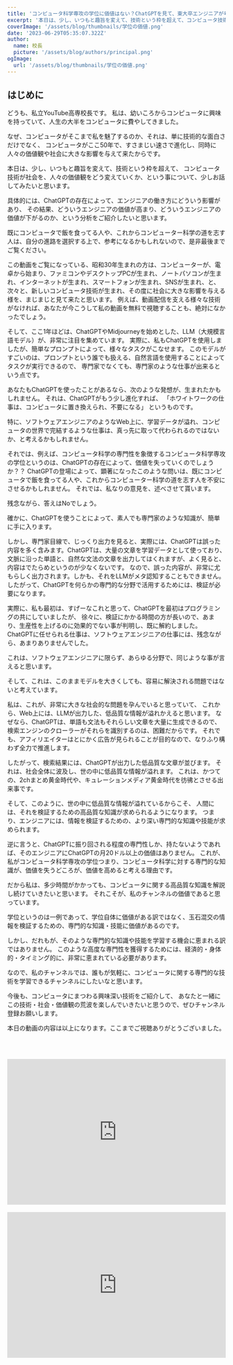 ```yaml
---
title: 'コンピュータ科学専攻の学位に価値はない？ChatGPTを見て、東大卒エンジニアが考えた事'
excerpt: '本日は、少し、いつもと趣旨を変えて、技術という枠を超えて、コンピュータ技術が社会を、人々の価値観をどう変えていくか、という事について、少しお話してみたいと思います。具体的には、ChatGPTの存在によって、エンジニアの働き方にどういう影響があり、その結果、どういうエンジニアの価値が高まり、どういうエンジニアの価値が下がるのか、という分析をご紹介したいと思います。'
coverImage: '/assets/blog/thumbnails/学位の価値.png'
date: '2023-06-29T05:35:07.322Z'
author:
  name: 校長
  picture: '/assets/blog/authors/principal.png'
ogImage:
  url: '/assets/blog/thumbnails/学位の価値.png'
---
```

## はじめに
どうも、私立YouTube高専校長です。
私は、幼いころからコンピュータに興味を持っていて、人生の大半をコンピュータに費やしてきました。

なぜ、コンピュータがそこまで私を魅了するのか、それは、単に技術的な面白さだけでなく、
コンピュータがここ50年で、すさまじい速さで進化し、同時に人々の価値観や社会に大きな影響を与えて来たからです。

本日は、少し、いつもと趣旨を変えて、技術という枠を超えて、
コンピュータ技術が社会を、人々の価値観をどう変えていくか、という事について、少しお話してみたいと思います。

具体的には、ChatGPTの存在によって、エンジニアの働き方にどういう影響があり、
その結果、どういうエンジニアの価値が高まり、どういうエンジニアの価値が下がるのか、という分析をご紹介したいと思います。

既にコンピュータで飯を食ってる人や、これからコンピューター科学の道を志す人は、自分の進路を選択する上で、参考になるかもしれないので、是非最後までご覧ください。

この動画をご覧になっている、昭和30年生まれの方は、コンピューターが、電卓から始まり、ファミコンやデスクトップPCが生まれ、ノートパソコンが生まれ、インターネットが生まれ、スマートフォンが生まれ、SNSが生まれ、と、次々と、新しいコンピュータ技術が生まれ、その度に社会に大きな影響を与える様を、まじまじと見て来たと思います。
例えば、動画配信を支える様々な技術がなければ、あなたが今こうして私の動画を無料で視聴することも、絶対になかったでしょう。

そして、ここ1年ほどは、ChatGPTやMidjourneyを始めとした、LLM（大規模言語モデル）が、非常に注目を集めています。
実際に、私もChatGPTを使用しましたが、簡単なプロンプトによって、様々なタスクがこなせます。
このモデルがすごいのは、プロンプトという誰でも扱える、自然言語を使用することによってタスクが実行できるので、
専門家でなくても、専門家のような仕事が出来るという点です。

あなたもChatGPTを使ったことがあるなら、次のような発想が、生まれたかもしれません。
それは、ChatGPTがもう少し進化すれば、
「ホワイトワークの仕事は、コンピュータに置き換えられ、不要になる」
というものです。

特に、ソフトウェアエンジニアのようなWeb上に、学習データが溢れ、コンピュータの世界で完結するような仕事は、真っ先に取って代わられるのではないか、と考えるかもしれません。

それでは、例えば、コンピュータ科学の専門性を象徴するコンピュータ科学専攻の学位というのは、ChatGPTの存在によって、価値を失っていくのでしょうか？？
ChatGPTの登場によって、顕著になったこのような問いは、既にコンピュータで飯を食ってる人や、これからコンピューター科学の道を志す人を不安にさせるかもしれません。
それでは、私なりの意見を、述べさせて貰います。

残念ながら、答えはNoでしょう。

確かに、ChatGPTを使うことによって、素人でも専門家のような知識が、簡単に手に入ります。

しかし、専門家目線で、じっくり出力を見ると、実際には、ChatGPTは誤った内容を多く含みます。ChatGPTは、大量の文章を学習データとして使っており、文脈に沿った単語と、自然な文法の文章を出力してはくれますが、よく見ると、内容はでたらめというのが少なくないです。
なので、誤った内容が、非常に尤もらしく出力されます。しかも、それをLLMがメタ認知することもできません。
したがって、ChatGPTを何らかの専門的な分野で活用するためには、検証が必要になります。

実際に、私も最初は、すげーなこれと思って、ChatGPTを最初はプログラミングの共にしていましたが、
徐々に、検証にかかる時間の方が長いので、あまり、生産性を上げるのに効果的でない事が判明し、既に解約しました。
ChatGPTに任せられる仕事は、ソフトウェアエンジニアの仕事には、残念ながら、あまりありませんでした。

これは、ソフトウェアエンジニアに限らず、あらゆる分野で、同じような事が言えると思います。

そして、これは、このままモデルを大きくしても、容易に解決される問題ではないと考えています。

私は、これが、非常に大きな社会的な問題を孕んでいると思っていて、
これから、Web上には、LLMが出力した、低品質な情報が溢れかえると思います。
なぜなら、ChatGPTは、単語も文法もそれらしい文章を大量に生成できるので、検索エンジンのクローラーがそれらを識別するのは、困難だからです。
それでも、アフィリエイターはとにかく広告が見られることが目的なので、なりふり構わず全力で推進します。

したがって、検索結果には、ChatGPTが出力した低品質な文章が並びます。
それは、社会全体に波及し、世の中に低品質な情報が溢れます。
これは、かつての、2chまとめ黄金時代や、キュレーションメディア黄金時代を彷彿とさせる出来事です。

そして、このように、世の中に低品質な情報が溢れているからこそ、
人間には、それを検証するための高品質な知識が求められるようになります。
つまり、エンジニアには、情報を検証するための、より深い専門的な知識や技能が求められます。

逆に言うと、ChatGPTに振り回される程度の専門性しか、持たないようであれば、そのエンジニアにChatGPTの月20ドル以上の価値はありません。
これが、私がコンピュータ科学専攻の学位つまり、コンピュータ科学に対する専門的な知識が、価値を失うどころが、価値を高めると考える理由です。

だから私は、多少時間がかかっても、コンピュータに関する高品質な知識を解説し続けていきたいと思います。
それこそが、私のチャンネルの価値であると思っています。

学位というのは一例であって、学位自体に価値がある訳ではなく、玉石混交の情報を検証するための、専門的な知識・技能に価値があるのです。

しかし、だれもが、そのような専門的な知識や技能を学習する機会に恵まれる訳ではありません。
このような高度な専門性を獲得するためには、経済的・身体的・タイミング的に、非常に恵まれている必要があります。

なので、私のチャンネルでは、誰もが気軽に、コンピュータに関する専門的な技術を学習できるチャンネルにしたいなと思います。

今後も、コンピュータにまつわる興味深い技術をご紹介して、
あなたと一緒にこの技術・社会・価値観の荒波を楽しんでいきたいと思うので、ぜひチャンネル登録お願いします。

本日の動画の内容は以上になります。ここまでご視聴ありがとうございました。

<br/><br/>
<div style="position: relative; height:0px; width: 100%; padding-top: 66.6666%;">
  <iframe src="https://onedrive.live.com/embed?resid=BE72E3BA9ED96E94%211365&amp;authkey=!ADhzIxHg4liwWdY&amp;em=2&amp;wdAr=1.7777777777777777" width="560px" height="315px" frameborder="0" style="position: absolute; top: 0; left: 0; width: 100%; height: 100%;" >これは、<a target="_blank" href="https://office.com/webapps">Office</a> の機能を利用した、<a target="_blank" href="https://office.com">Microsoft Office</a> の埋め込み型のプレゼンテーションです。</iframe>
</div>
<br/>
<div style="position: relative; height:0px; width: 100%; padding-top: 66.6666%;">
  <iframe width="560" height="315" src="https://www.youtube.com/embed/hdSb6e-3DYg?enablejsapi=1" title="YouTube video player" frameborder="0" style="position: absolute; top: 0; left: 0; width: 100%; height: 100%;" allow="accelerometer; autoplay; clipboard-write; encrypted-media; gyroscope; picture-in-picture; web-share" allowfullscreen></iframe>
</div>
